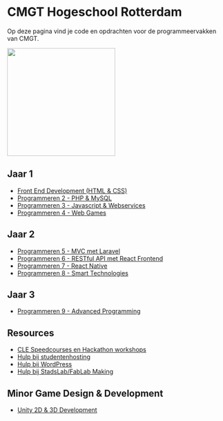 # CMGT Hogeschool Rotterdam

Op deze pagina vind je code en opdrachten voor de programmeervakken van CMGT.

<img width="250" src="https://cmgt.hr.nl/images/cmgt_logo.webp" />

## Jaar 1

- [Front End Development (HTML & CSS)](https://github.com/HR-CMGT/frontend-2024-2025)
- [Programmeren 2 - PHP & MySQL](https://github.com/HR-CMGT/PRG02-2024-2025/)
- [Programmeren 3 - Javascript & Webservices](https://github.com/HR-CMGT/PRG03-2024-2025/)
- [Programmeren 4 - Web Games](https://github.com/HR-CMGT/PRG04-2024-2025)

## Jaar 2

- [Programmeren 5 - MVC met Laravel](https://github.com/HR-CMGT/PRG05-2024-2025)
- [Programmeren 6 - RESTful API met React Frontend](https://github.com/HR-CMGT/PRG06-2024-2025)
- [Programmeren 7 - React Native](https://github.com/HR-CMGT/PRG07-2024-2025)
- [Programmeren 8 - Smart Technologies](https://github.com/HR-CMGT/PRG08-2024-2025)

## Jaar 3

- [Programmeren 9 - Advanced Programming](https://github.com/HR-CMGT/PRG09)

## Resources

- [CLE Speedcourses en Hackathon workshops](https://github.com/HR-CMGT/CLE-speedcourses)
- [Hulp bij studentenhosting](https://med.hosted.hr.nl/goelr/studhosting.php)
- [Hulp bij WordPress](https://med.hosted.hr.nl/goelr/wordpress.php)
- [Hulp bij StadsLab/FabLab Making](https://med.hosted.hr.nl/goelr/fablab.php)

## Minor Game Design & Development

- [Unity 2D & 3D Development](https://github.com/HR-CMGT/Minor-GDD-Unity)
